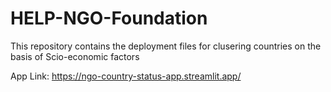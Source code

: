 # HELP-NGO-Foundation
This repository contains the deployment files for clusering countries on the basis of Scio-economic factors

App Link: https://ngo-country-status-app.streamlit.app/
